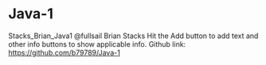 Java-1
======

Stacks_Brian_Java1 @fullsail
Brian Stacks
Hit the Add button to add text and other info buttons to show applicable info.
Github link: https://github.com/b79789/Java-1